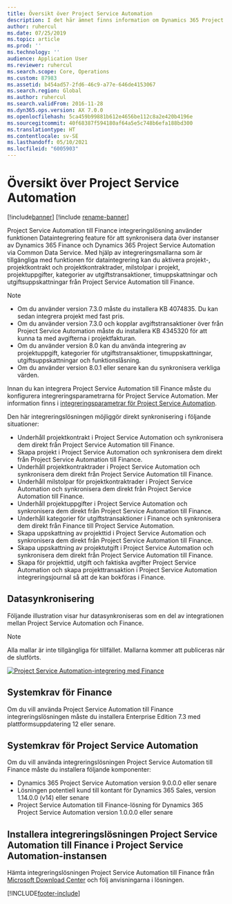 ```yaml
---
title: Översikt över Project Service Automation
description: I det här ämnet finns information om Dynamics 365 Project Service Automation till Dynamics 365 Finance-lösningen.
author: ruhercul
ms.date: 07/25/2019
ms.topic: article
ms.prod: ''
ms.technology: ''
audience: Application User
ms.reviewer: ruhercul
ms.search.scope: Core, Operations
ms.custom: 87983
ms.assetid: b454ad57-2fd6-46c9-a77e-646de4153067
ms.search.region: Global
ms.author: ruhercul
ms.search.validFrom: 2016-11-28
ms.dyn365.ops.version: AX 7.0.0
ms.openlocfilehash: 5ca459b99881b612e4656be112c8a2e420b4196e
ms.sourcegitcommit: 40f68387f594180af64a5e5c748b6efa188bd300
ms.translationtype: HT
ms.contentlocale: sv-SE
ms.lasthandoff: 05/10/2021
ms.locfileid: "6005903"
---
```

# <a name="project-service-automation-overview"></a>Översikt över Project Service Automation

[!include[banner](../includes/banner.md)]
[!include [rename-banner](~/includes/cc-data-platform-banner.md)]

Project Service Automation till Finance integreringslösning använder funktionen Dataintegrering feature för att synkronisera data över instanser av Dynamics 365 Finance och Dynamics 365 Project Service Automation via Common Data Service. Med hjälp av integreringsmallarna som är tillgängliga med funktionen för dataintegrering kan du aktivera projekt-, projektkontrakt och projektkontraktrader, milstolpar i projekt, projektuppgifter, kategorier av utgiftstransaktioner, timuppskattningar och utgiftsuppskattningar från Project Service Automation till Finance.

> [!NOTE]
> - Om du använder version 7.3.0 måste du installera KB 4074835. Du kan sedan integrera projekt med fast pris.
> - Om du använder version 7.3.0 och kopplar avgiftstransaktioner över från Project Service Automation måste du installera KB 4345320 för att kunna ta med avgifterna i projektfakturan.
> - Om du använder version 8.0 kan du använda integrering av projektuppgift, kategorier för utgiftstransaktioner, timuppskattningar, utgiftsuppskattningar och funktionslåsning.
> - Om du använder version 8.0.1 eller senare kan du synkronisera verkliga värden.

Innan du kan integrera Project Service Automation till Finance måste du konfigurera integreringsparametrarna för Project Service Automation. Mer information finns i [integreringsparametrar för Project Service Automation](PSA-parameters.md).

Den här integreringslösningen möjliggör direkt synkronisering i följande situationer:

- Underhåll projektkontrakt i Project Service Automation och synkronisera dem direkt från Project Service Automation till Finance.
- Skapa projekt i Project Service Automation och synkronisera dem direkt från Project Service Automation till Finance.
- Underhåll projektkontraktrader i Project Service Automation och synkronisera dem direkt från Project Service Automation till Finance.
- Underhåll milstolpar för projektkontraktrader i Project Service Automation och synkronisera dem direkt från Project Service Automation till Finance.
- Underhåll projektuppgifter i Project Service Automation och synkronisera dem direkt från Project Service Automation till Finance.
- Underhåll kategorier för utgiftstransaktioner i Finance och synkronisera dem direkt från Finance till Project Service Automation.
- Skapa uppskattning av projekttid i Project Service Automation och synkronisera dem direkt från Project Service Automation till Finance.
- Skapa uppskattning av projektutgift i Project Service Automation och synkronisera dem direkt från Project Service Automation till Finance.
- Skapa för projekttid, utgift och faktiska avgifter Project Service Automation och skapa projekttransaktion i Project Service Automation integreringsjournal så att de kan bokföras i Finance.

## <a name="data-synchronization"></a>Datasynkronisering

Följande illustration visar hur datasynkroniseras som en del av integrationen mellan Project Service Automation och Finance.

> [!NOTE]
> Alla mallar är inte tillgängliga för tillfället. Mallarna kommer att publiceras när de slutförts.

[![Project Service Automation-integrering med Finance](./media/PSA-integration.png)](./media/PSA-integration.png)

## <a name="system-requirements-for-finance"></a>Systemkrav för Finance

Om du vill använda Project Service Automation till Finance integreringslösningen måste du installera Enterprise Edition 7.3 med plattformsuppdatering 12 eller senare.

## <a name="system-requirements-for-project-service-automation"></a>Systemkrav för Project Service Automation

Om du vill använda integreringslösningen Project Service Automation till Finance måste du installera följande komponenter:

- Dynamics 365 Project Service Automation version 9.0.0.0 eller senare
- Lösningen potentiell kund till kontant för Dynamics 365 Sales, version 1.14.0.0 (v14) eller senare
- Project Service Automation till Finance-lösning för Dynamics 365 Project Service Automation version 1.0.0.0 eller senare

## <a name="install-the-project-service-automation-to-finance-integration-solution-in-your-project-service-automation-instance"></a>Installera integreringslösningen Project Service Automation till Finance i Project Service Automation-instansen

Hämta integreringslösningen Project Service Automation till Finance från [Microsoft Download Center](https://www.microsoft.com/download/details.aspx?id=57016) och följ anvisningarna i lösningen.


[!INCLUDE[footer-include](../includes/footer-banner.md)]